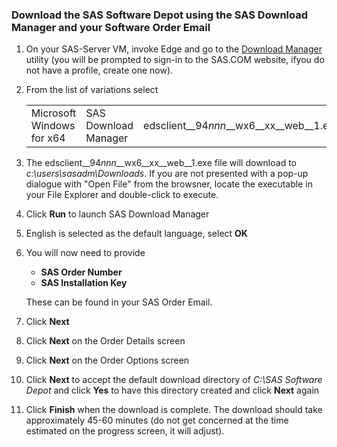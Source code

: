 ### Download the SAS Software Depot using the SAS Download Manager and your Software Order Email
1. On your SAS-Server VM, invoke Edge and go to the [Download Manager](https://support.sas.com/downloads/package.htm?pid=2627#) utility (you will be prompted to sign-in to the SAS.COM website, ifyou do not have a profile, create one now).
2. From the list of variations select <table><tr><td> Microsoft Windows for x64 </td><td>SAS Download Manager</td><td>edsclient__94*nnn*__wx6__xx__web__1.exe</td></tr></table>
3. The edsclient__94*nnn*__wx6__xx__web__1.exe file will download to *c:\users\sasadm\Downloads*.  If you are not presented with a pop-up dialogue with "Open File" from the browsner, locate the executable in your File Explorer and double-click to execute.
4. Click **Run** to launch SAS Download Manager
5. English is selected as the default language, select **OK**
6. You will now need to provide
	* **SAS Order Number**
	* **SAS Installation Key**

   These can be found in your SAS Order Email.
7. Click **Next**
8. Click **Next** on the Order Details screen
9. Click **Next** on the Order Options screen
10. Click **Next** to accept the default download directory of *C:\SAS Software Depot* and click **Yes** to have this directory created and click **Next** again
11. Click **Finish** when the download is complete.  The download should take approximately 45-60 minutes (do not get concerned at the time estimated on the progress screen, it will adjust).
